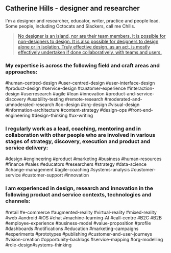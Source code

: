 ﻿

## Catherine Hills - designer and researcher
I'm a designer and researcher, educator, writer, practice and people lead.  Some people, including Octocats and Slackers, call me Chills. 

> [No designer is an island, nor are their team members. It is possible for non-designers to design. It is also possible for designers to design alone or in isolation. Truly effective design, as an act, is mostly effectively undertaken if done collaboratively, with teams and users.](https://twitter.com/daughterofbev/status/1086508705288310786) 

### My expertise is across the following field and craft areas and approaches: 
#human-centred-design #user-centred-design #user-interface-design #product-design #service-design #customer-experience #interaction-design #userresearch #agile #lean #innovation #product-and-service-discovery #usability-testing #remote-research #moderated-and-umnoderated-research #co-design #org-design #visual-design #information-architecture #content-strategy #design-ops #front-end-engineering #design-thinking #ux-writing

### I regularly work as a lead, coaching, mentoring and in collaboration with other people who are involved in various stages of strategy, discovery, execution and product and service delivery:
#design #engineering #product #marketing #business #human-resources #finance #sales #educators #researchers #strategy #data-science #change-management #agile-coaching #systems-analysis #customer-service #customer-support #innovation

### I am experienced in design, research and innovation in the following product and service contexts, technologies and channels:
#retail #e-commerce #augmented-reality #virtual-reality #mixed-reality #web #android #iOS #chat #machine-learning-AI #call-centre #B2C #B2B #employee-experience #business-model #value-proposition #profile #dashboards #notifications #education #marketing-campaigns #experiments #prototypes #publishing #customer-and-user-journeys #vision-creation #opportunity-backlogs 
#service-mapping #org-modelling #role-design#systems-thinking

